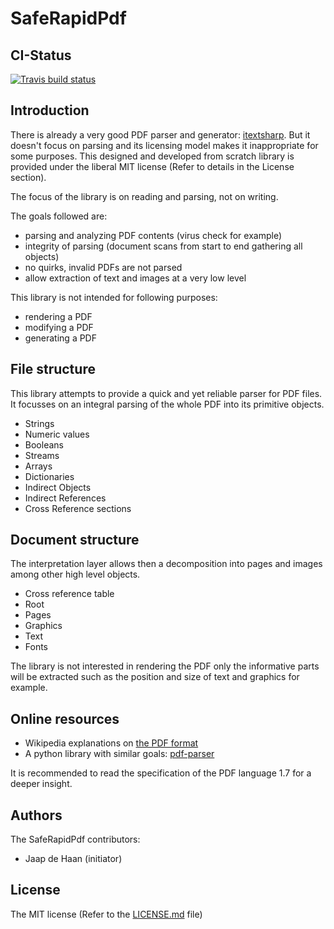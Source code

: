 # SafeRapidPdf

## CI-Status

[![Travis build status](https://img.shields.io/travis/Color-Of-Code/SafeRapidPdf/master.svg?label=master&style=flat-square)](https://travis-ci.org/Color-Of-Code/SafeRapidPdf)

## Introduction

There is already a very good PDF parser and generator: [itextsharp](https://itextpdf.com/).
But it doesn't focus on parsing and its licensing model makes it inappropriate for some purposes.
This designed and developed from scratch library is provided under the liberal MIT license (Refer to details in the License section).

The focus of the library is on reading and parsing, not on writing.

The goals followed are:

- parsing and analyzing PDF contents (virus check for example)
- integrity of parsing (document scans from start to end gathering all objects)
- no quirks, invalid PDFs are not parsed
- allow extraction of text and images at a very low level

This library is not intended for following purposes:

- rendering a PDF
- modifying a PDF
- generating a PDF

## File structure
 
This library attempts to provide a quick and yet reliable parser for PDF files. It focusses
on an integral parsing of the whole PDF into its primitive objects.

- Strings
- Numeric values
- Booleans
- Streams
- Arrays
- Dictionaries
- Indirect Objects
- Indirect References
- Cross Reference sections

## Document structure

The interpretation layer allows then a decomposition into pages and images among other
high level objects.

- Cross reference table
- Root
- Pages
- Graphics
- Text
- Fonts

The library is not interested in rendering the PDF only the informative parts will be
extracted such as the position and size of text and graphics for example.

## Online resources

- Wikipedia explanations on [the PDF format](https://en.wikipedia.org/wiki/Portable_Document_Format)
- A python library with similar goals: [pdf-parser](https://blog.didierstevens.com/programs/pdf-tools/)

It is recommended to read the specification of the PDF language 1.7 for a deeper insight.

## Authors

The SafeRapidPdf contributors:

- Jaap de Haan (initiator)

## License

The MIT license (Refer to the [LICENSE.md](https://github.com/jdehaan/SafeRapidPdf/blob/master/LICENSE.md) file)
